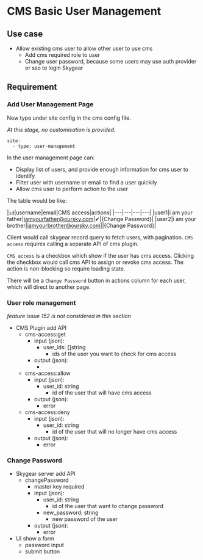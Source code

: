 # CMS Basic User Management

## Use case

- Allow existing cms user to allow other user to use cms
  - Add cms required role to user
  - Change user password, because some users may use auth provider or sso to login Skygear

## Requirement

### Add User Management Page

New type under site config in the cms config file.

*At this stage, no customisation is provided.*

```
site:
  - type: user-management
```

In the user management page can:

- Display list of users, and provide enough information for cms user to identify
- Filter user with username or email to find a user quickily
- Allow cms user to perform action to the user

The table would be like:

|`id`|username|email|CMS access|actions|
|---|---|---|---|
|user1|i am your father|iamyourfather@oursky.com|✔|{Change Password}|
|user2|i am your brother|iamyourbrother@oursky.com||{Change Password}|

Client would call skygear record query to fetch users, with pagination. `CMS access` requires calling a separate API of cms plugin.

`CMS access` is a checkbox which show if the user has cms access. Clicking the checkbox would call cms API to assign or revoke cms access. The action is non-blocking so require loading state.

There will be a `Change Password` button in actions column for each user, which will direct to another page.

### User role management

*feature issue 152 is not considered in this section*

- CMS Plugin add API
  - cms-access:get
    - input (json):
      - user_ids: []string
        - ids of the user you want to check for cms access
    - output (json):
      - [user_id]: boolean
  - cms-access:allow
    - input (json):
      - user_id: string
        - id of the user that will have cms access
    - output (json):
      - error
  - cms-access:deny
    - input (json):
      - user_id: string
        - id of the user that will no longer have cms access
    - output (json):
      - error

### Change Password

- Skygear server add API
  - changePassword
    - master key required
    - input (json):
      - user_id: string
        - id of the user that want to change password
      - new_password: string
        - new password of the user
    - output (json):
      - error
- UI show a form
  - password input
  - submit button
